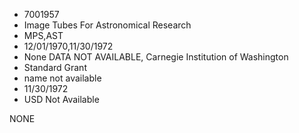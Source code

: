* 7001957
* Image Tubes For Astronomical Research
* MPS,AST
* 12/01/1970,11/30/1972
* None   DATA NOT AVAILABLE, Carnegie Institution of Washington
* Standard Grant
*   name not available
* 11/30/1972
* USD Not Available

NONE